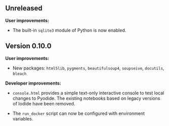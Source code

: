 ## Unreleased

**User improvements:**

- The built-in `sqlite3` module of Python is now enabled.

## Version 0.10.0

**User improvements:**

- New packages: `html5lib`, `pygments`, `beautifulsoup4`, `soupseive`,
  `docutils`, `bleach`

**Developer improvements:**

- `console.html` provides a simple text-only interactive console to test local
  changes to Pyodide. The existing notebooks based on legacy versions of Iodide
  have been removed.

- The `run_docker` script can now be configured with environment variables.
